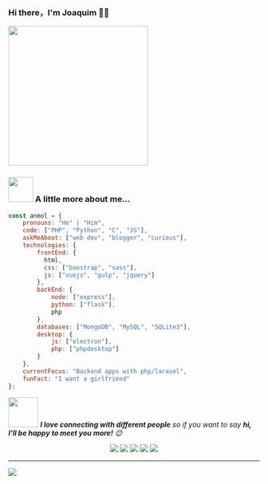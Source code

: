 ### Hi there，I'm Joaquim 🙋‍♂️

<div>
  <a href="https://hacoha.github.io" target="_blank"><img src="https://media.giphy.com/media/Vuw9m5wXviFIQ/source.gif" width="280" height="auto" /></a>
</div>

### <img src="https://media.giphy.com/media/VgCDAzcKvsR6OM0uWg/giphy.gif" width="50"> A little more about me...  

```javascript
const anmol = {
    pronouns: "He" | "Him",
    code: ["PHP", "Python", "C", "JS"],
    askMeAbout: ["web dev", "blogger", "curious"],
    technologies: {
        frontEnd: {
          html,
          css: ["boostrap", "sass"],
          js: ["vuejs", "gulp", "jquery"]
        },
        backEnd: {
            node: ["express"],
            python: ["flask"],
            php
        },
        databases: ["MongoDB", "MySQL", "SQLite3"],
        desktop: {
            js: ["electron"],
            php: ["phpdesktop"]
        }
    },
    currentFocus: "Backend apps with php/laravel",
    funFact: "I want a girlfriend"
};
```

<img src="https://media.giphy.com/media/LnQjpWaON8nhr21vNW/giphy.gif" width="60"> <em><b>I love connecting with different people</b> so if you want to say <b>hi, I'll be happy to meet you more!</b> 😊</em>

<p align="center">
  <a href="https://medium.com/catumua"><img src="https://img.shields.io/badge/_-Medium-292e33?style=flat-square&logo=Medium&logoColor=fff"></a>
  <a href="https://www.facebook.com/100025057463273"><img src="https://img.shields.io/badge/_-Facebook-292e33?style=flat-square&logo=Facebook&logoColor=fff"></a>
  <a href="https://twitter.com/catumua_"><img src="https://img.shields.io/badge/_-Twitter-292e33?style=flat-square&logo=twitter&logoColor=fff"></a>
  <a href="https://instagram.com/catumua_"><img src="https://img.shields.io/badge/_-Instagram-292e33?style=flat-square&logo=instagram&logoColor=fff"></a>
  <a href="https://pt.stackoverflow.com/users/218471/joa-roque"><img src="https://img.shields.io/badge/_-Stackoverflow-292e33?style=flat-square&logo=stackoverflow&logoColor=fff"></a>
  
</p>

---

![](https://visitor-badge.glitch.me/badge?page_id=hacoa.hacoa)
